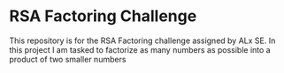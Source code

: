 # RSA Factoring Challenge
This repository is for the RSA Factoring challenge assigned by ALx SE. In this project I am tasked to factorize as many numbers as possible into a product of two smaller numbers


